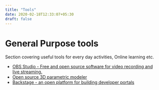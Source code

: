 ```yaml
---
title: "Tools"
date: 2020-02-18T12:33:07+05:30
draft: false
---
```


# General Purpose tools 

Section covering useful tools for every day activities, Online learning etc.

- [OBS Studio - Free and open source software for video recording and live streaming.](https://obsproject.com/)
- [Open source  3D parametric modeler](https://github.com/FreeCAD/FreeCAD)
- [Backstage - an open platform for building developer portals](https://backstage.io)